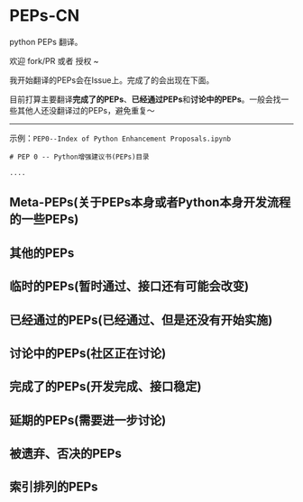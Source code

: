 # PEPs-CN

python PEPs 翻译。

欢迎 fork/PR 或者 授权 ~

我开始翻译的PEPs会在Issue上。完成了的会出现在下面。

目前打算主要翻译**完成了的PEPs**、**已经通过PEPs**和**讨论中的PEPs**。一般会找一些其他人还没翻译过的PEPs，避免重复～



---

示例：`PEP0--Index of Python Enhancement Proposals.ipynb`
```
# PEP 0 -- Python增强建议书(PEPs)目录

....
```




## Meta-PEPs(关于PEPs本身或者Python本身开发流程的一些PEPs)

## 其他的PEPs


## 临时的PEPs(暂时通过、接口还有可能会改变)

## 已经通过的PEPs(已经通过、但是还没有开始实施)

## 讨论中的PEPs(社区正在讨论)

## 完成了的PEPs(开发完成、接口稳定)

## 延期的PEPs(需要进一步讨论)

## 被遗弃、否决的PEPs

## 索引排列的PEPs
